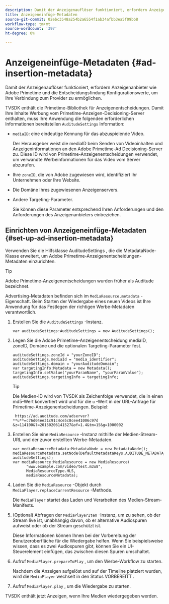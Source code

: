 ```yaml
---
description: Damit der Anzeigenauflöser funktioniert, erfordern Anzeigenanbieter wie Adobe Primetime und die Entscheidungsfindung Konfigurationswerte, um Ihre Verbindung zum Provider zu ermöglichen.
title: Anzeigeneinfüge-Metadaten
source-git-commit: 02ebc3548a254b2a6554f1ab34afbb3ea5f09bb8
workflow-type: tm+mt
source-wordcount: '397'
ht-degree: 0%

---
```


# Anzeigeneinfüge-Metadaten {#ad-insertion-metadata}

Damit der Anzeigenauflöser funktioniert, erfordern Anzeigenanbieter wie Adobe Primetime und die Entscheidungsfindung Konfigurationswerte, um Ihre Verbindung zum Provider zu ermöglichen.

TVSDK enthält die Primetime-Bibliothek für Anzeigenentscheidungen. Damit Ihre Inhalte Werbung vom Primetime-Anzeigen-Decisioning-Server enthalten, muss Ihre Anwendung die folgenden erforderlichen Informationen bereitstellen `AuditudeSettings` Information:

* `mediaID`: eine eindeutige Kennung für das abzuspielende Video.

  Der Herausgeber weist die mediaID beim Senden von Videoinhalten und Anzeigeninformationen an den Adobe Primetime-Ad Decisioning-Server zu. Diese ID wird von Primetime-Anzeigenentscheidungen verwendet, um verwandte Werbeinformationen für das Video vom Server abzurufen.

* Ihre `zoneID`, die von Adobe zugewiesen wird, identifiziert Ihr Unternehmen oder Ihre Website.
* Die Domäne Ihres zugewiesenen Anzeigenservers.
* Andere Targeting-Parameter.

  Sie können diese Parameter entsprechend Ihren Anforderungen und den Anforderungen des Anzeigenanbieters einbeziehen.

## Einrichten von Anzeigeneinfüge-Metadaten {#set-up-ad-insertion-metadata}

Verwenden Sie die Hilfsklasse AuditudeSettings , die die MetadataNode-Klasse erweitert, um Adobe Primetime-Anzeigenentscheidungen-Metadaten einzurichten.

>[!TIP]
>
>Adobe Primetime-Anzeigenentscheidungen wurden früher als Auditude bezeichnet.

Advertising-Metadaten befinden sich im `MediaResource.metadata` -Eigenschaft. Beim Starten der Wiedergabe eines neuen Videos ist Ihre Anwendung für das Festlegen der richtigen Werbe-Metadaten verantwortlich.

1. Erstellen Sie die `AuditudeSettings` -Instanz.

   ```
   var auditudeSettings:AuditudeSettings = new AuditudeSettings();
   ```

1. Legen Sie die Adobe Primetime-Anzeigenentscheidung mediaID, zoneID, Domäne und die optionalen Targeting-Parameter fest.

   ```
   auditudeSettings.zoneId = "yourZoneID"; 
   auditudeSettings.mediaId = "media_identifier"; 
   auditudeSettings.domain = "yourAuditudeDomain"; 
   var targetingInfo:Metadata = new Metadata(); 
   targetingInfo.setValue("yourParamName", "yourParamValue"); 
   auditudeSettings.targetingInfo = targetingInfo;
   ```

   >[!TIP]
   >
   >Die Medien-ID wird von TVSDK als Zeichenfolge verwendet, die in einen md5-Wert konvertiert wird und für die `u` -Wert in der URL-Anfrage für Primetime-Anzeigenentscheidungen. Beispiel:
   >
   >
   >` https://ad.auditude.com/adserver? **u**=c76d04ee31c91c4ce5c8cee41006c97d &z=114100&l=20150206141527&of=1.4&tm=15&g=1000002`

1. Erstellen Sie eine `MediaResource` -Instanz mithilfe der Medien-Stream-URL und der zuvor erstellten Werbe-Metadaten.

   ```
   var mediaResourceMetadata:MetadataNode = new MetadataNode(); 
   mediaResourceMetadata.setNode(DefaultMetadataKeys.AUDITUDE_METADATA_KEY, auditudeSettings); 
   var mediaResource:MediaResource = new MediaResource( 
         "www.example.com/video/test.m3u8", 
         MediaResourceType.HLS,  
         mediaResourceMetadata);
   ```

1. Laden Sie die `MediaResource` -Objekt durch `MediaPlayer.replaceCurrentResource` -Methode.

   Die `MediaPlayer` startet das Laden und Verarbeiten des Medien-Stream-Manifests.

1. (Optional) Abfragen der `MediaPlayerItem` -Instanz, um zu sehen, ob der Stream live ist, unabhängig davon, ob er alternative Audiospuren aufweist oder ob der Stream geschützt ist.

   Diese Informationen können Ihnen bei der Vorbereitung der Benutzeroberfläche für die Wiedergabe helfen. Wenn Sie beispielsweise wissen, dass es zwei Audiospuren gibt, können Sie ein UI-Steuerelement einfügen, das zwischen diesen Spuren umschaltet.

1. Aufruf `MediaPlayer.prepareToPlay` , um den Werbe-Workflow zu starten.

   Nachdem die Anzeigen aufgelöst und auf der Timeline platziert wurden, wird die `MediaPlayer` wechselt in den Status VORBEREITT .
1. Aufruf `MediaPlayer.play` , um die Wiedergabe zu starten.

TVSDK enthält jetzt Anzeigen, wenn Ihre Medien wiedergegeben werden.
